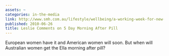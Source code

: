 ```yaml
---
assets: ~
categories: in-the-media
link: http://www.smh.com.au/lifestyle/wellbeing/a-working-week-for-new-postsex-pill-20100626-zats.html
published: 2010-06-26
title: Leslie Comments on 5 Day Morning After Pill
---
```

European women have it and American women will soon. But when will Australian women get the Ella morning after pill?
